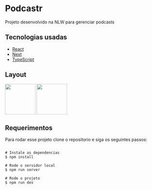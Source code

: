 # Podcastr

Projeto desenvolvido na NLW para gerenciar podcasts 

## Tecnologias usadas 

- [React](https://pt-br.reactjs.org/)
- [Next](https://nextjs.org/docs)
- [TypeScript](https://www.typescriptlang.org/)

## Layout

<p float="left">
  <img src="/https://i.ibb.co/BCbZDYR/photo-2021-05-08-17-44-06.jpg" width="100" />
  <img src="https://media.giphy.com/media/r7UKO4e2IzTP19G5gM/giphy.gif" width="100" /> 
</p>

## Requerimentos 

Para rodar esse projeto clone o repositorio e siga os seguintes passos: 

```

# Instale as dependencias
$ npm install

# Rode o servidor local
$ npm run server

# Rode o projeto
$ npm run dev

``` 
